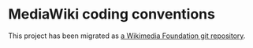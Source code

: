 # MediaWiki coding conventions

This project has been migrated as [a Wikimedia Foundation git repository].

[a Wikimedia Foundation git repository]: https://gerrit.wikimedia.org/r/gitweb?p=mediawiki/core.git;a=summary
